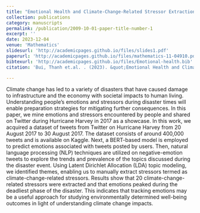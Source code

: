 ```yaml
---
title: "Emotional Health and Climate-Change-Related Stressor Extraction from Social Media: A Case Study Using Hurricane Harvey "
collection: publications
category: manuscripts
permalink: /publication/2009-10-01-paper-title-number-1
excerpt: ''
date: 2023-12-04
venue: 'Mathematics'
slidesurl: 'http://academicpages.github.io/files/slides1.pdf'
paperurl: 'http://academicpages.github.io/files/mathematics-11-04910.pdf'
bibtexurl: 'http://academicpages.github.io/files/Emotional-health.bib'
citation: 'Bui, Thanh et.al. . (2023). &quot;Emotional Health and Climate-Change-Related Stressor Extraction from Social Media: A Case Study Using Hurricane Harvey.&quot; <i>Mathematics 1</i>. 11(24).'

---
```

Climate change has led to a variety of disasters that have caused damage to infrastructure and the economy with societal impacts to human living. Understanding people’s emotions and stressors during disaster times will enable preparation strategies for mitigating further consequences. In this paper, we mine emotions and stressors encountered by people and shared on Twitter during Hurricane Harvey in 2017 as a showcase. In this work, we acquired a dataset of tweets from Twitter on Hurricane Harvey from 20 August 2017 to 30 August 2017. The dataset consists of around 400,000 tweets and is available on Kaggle. Next, a BERT-based model is employed to predict emotions associated with tweets posted by users. Then, natural language processing (NLP) techniques are utilized on negative-emotion tweets to explore the trends and prevalence of the topics discussed during the disaster event. Using Latent Dirichlet Allocation (LDA) topic modeling, we identified themes, enabling us to manually extract stressors termed as climate-change-related stressors. Results show that 20 climate-change-related stressors were extracted and that emotions peaked during the deadliest phase of the disaster. This indicates that tracking emotions may be a useful approach for studying environmentally determined well-being outcomes in light of understanding climate change impacts. 

